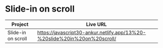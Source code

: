 # Slide-in on scroll

| Project            | Live URL                                                                  |
| ------------------ | ------------------------------------------------------------------------- |
| Slide-in on scroll | https://javascript30-ankur.netlify.app/13%20-%20slide%20in%20on%20scroll/ |

